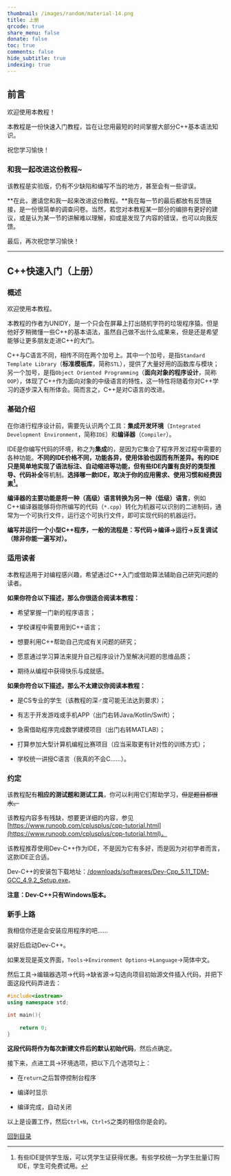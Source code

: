 ```yaml
---
thumbnail: /images/random/material-14.png
title: 上册
qrcode: true
share_menu: false
donate: false
toc: true
comments: false
hide_subtitle: true
indexing: true
---
```


## 前言

欢迎使用本教程！

本教程是一份快速入门教程，旨在让您用最短的时间掌握大部分C++基本语法知识。

祝您学习愉快！

### 和我一起改进这份教程~

该教程是实验版，仍有不少缺陷和编写不当的地方，甚至会有一些谬误。

**在此，邀请您和我一起来改进这份教程。**我在每一节的最后都放有反馈链接，是一份很简单的调查问卷。当然，若您对本教程某一部分的编排有更好的建议，或是认为某一节的讲解难以理解，抑或是发现了内容的错误，也可以向我反馈。

最后，再次祝您学习愉快！

---

## C++快速入门（上册）

### 概述

欢迎使用本教程。

本教程的作者为UNIDY，是一个只会在屏幕上打出随机字符的垃圾程序猿。但是他好歹稍微懂一些C++的基本语法，虽然自己做不出什么成果来，但是还是希望能够让更多朋友走进C++的大门。

C++与C语言不同，相传不同在两个加号上。其中一个加号，是指`Standard Template Library`（**标准模板库**，简称`STL`），提供了大量好用的函数库与模块；另一个加号，是指`Object Oriented Programming`（**面向对象的程序设计**，简称`OOP`），体现了C++作为面向对象的中级语言的特性，这一特性将随着你对C++学习的逐步深入有所体会。简而言之，C++是对C语言的改进。

### 基础介绍

在你进行程序设计前，需要先认识两个工具：**集成开发环境**（`Integrated Development Environment`，简称`IDE`）和**编译器**（`Compiler`）。

IDE是你编写代码的环境，称之为**集成**的，是因为它集合了程序开发过程中需要的各种功能。**不同的IDE价格不同，功能各异，使用体验也因而有所差异。**有的IDE只是简单地实现了语法标注、自动缩进等功能，但有些IDE内置有良好的**类型推导、代码补全**等机制。**选择哪一款IDE，取决于你的应用需求、使用习惯和经费因素[^1]。**

[^1]: 有些IDE提供学生版，可以凭学生证获得优惠。有些学校统一为学生批量订购IDE，学生可免费试用。

**编译器的主要功能是将一种（高级）语言转换为另一种（低级）语言**，例如C++编译器能够将你所编写的代码（`*.cpp`）转化为机器可以识别的二进制码，通常为一个可执行文件，运行这个可执行文件，即可实现代码的机器运行。

**编写并运行一个小型C++程序，一般的流程是：写代码→编译→运行→反复调试（除非你能一遍写对）。**

### 适用读者

本教程适用于对编程感兴趣，希望通过C++入门或借助算法辅助自己研究问题的读者。

**如果你符合以下描述，那么你很适合阅读本教程：**

- 希望掌握一门新的程序语言；

- 学校课程中需要用到C++语言；

- 想要利用C++帮助自己完成有关问题的研究；

- 愿意通过学习算法来提升自己程序设计乃至解决问题的思维品质；

- 期待从编程中获得快乐与成就感。

**如果你符合以下描述，那么不太建议你阅读本教程：**

- 是CS专业的学生（该教程的深♂度可能无法达到要求）；

- 有志于开发游戏或手机APP（出门右转Java/Kotlin/Swift）；

- 急需借助程序完成数学建模项目（出门右转MATLAB）；

- 打算参加大型计算机编程比赛项目（应当采取更有针对性的训练方式）；

- 学校统一讲授C语言（我真的不会C……）。

### 约定

该教程配有**相应的测试题和测试工具**，你可以利用它们帮助学习，~~但是题目都很水。~~

该教程内容多有残缺，想要更详细的内容，参见[https://www.runoob.com/cplusplus/cpp-tutorial.html](https://www.runoob.com/cplusplus/cpp-tutorial.html)。

该教程推荐使用Dev-C++作为IDE，不是因为它有多好，而是因为对初学者而言，这款IDE正合适。

Dev-C++的安装包下载地址：[/downloads/softwares/Dev-Cpp_5.11_TDM-GCC_4.9.2_Setup.exe](/downloads/softwares/Dev-Cpp_5.11_TDM-GCC_4.9.2_Setup.exe)。

**注意：Dev-C++只有Windows版本。**

### 新手上路

我相信你还是会安装应用程序的吧……

装好后启动Dev-C++。

如果发现是英文界面，`Tools`→`Environment Options`→`Language`→简体中文。

然后工具→编辑器选项→代码→缺省源→勾选向项目初始源文件插入代码，并把下面这段代码弄进去：

```c++
#include<iostream>
using namespace std;

int main(){
    
    return 0;
}
```

**这段代码将作为每次新建文件后的默认初始代码**，然后点确定。

 接下来，点进工具→环境选项，把以下几个选项勾上：

- 在`return`之后暂停控制台程序

- 编译时显示

- 编译完成，自动关闭

以上是设置工作，然后`Ctrl+N`，`Ctrl+S`之类的相信你是会的。

[回到目录](../)


